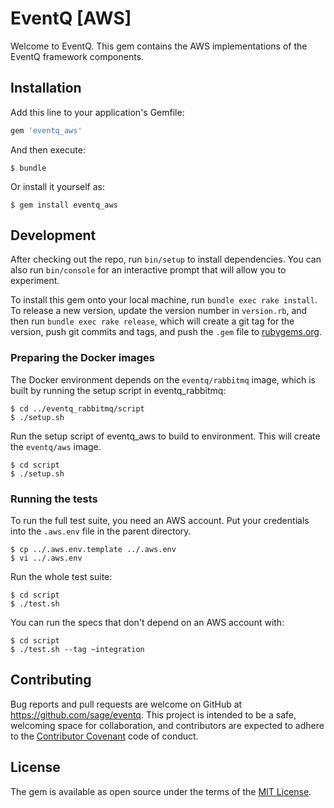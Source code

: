 # EventQ [AWS]

Welcome to EventQ. This gem contains the AWS implementations of the EventQ framework components.

## Installation

Add this line to your application's Gemfile:

```ruby
gem 'eventq_aws'
```

And then execute:

    $ bundle

Or install it yourself as:

    $ gem install eventq_aws


## Development

After checking out the repo, run `bin/setup` to install dependencies. You can also run `bin/console` for an interactive prompt that will allow you to experiment.

To install this gem onto your local machine, run `bundle exec rake install`. To release a new version, update the version number in `version.rb`, and then run `bundle exec rake release`, which will create a git tag for the version, push git commits and tags, and push the `.gem` file to [rubygems.org](https://rubygems.org).

### Preparing the Docker images

The Docker environment depends on the `eventq/rabbitmq` image, which is built by running the setup script in eventq_rabbitmq:

    $ cd ../eventq_rabbitmq/script
    $ ./setup.sh

Run the setup script of eventq_aws to build to environment. This will create the `eventq/aws` image.

    $ cd script
    $ ./setup.sh

### Running the tests

To run the full test suite, you need an AWS account. Put your credentials into the `.aws.env` file in the parent directory.

    $ cp ../.aws.env.template ../.aws.env
    $ vi ../.aws.env

Run the whole test suite:

    $ cd script
    $ ./test.sh

You can run the specs that don't depend on an AWS account with:

    $ cd script
    $ ./test.sh --tag ~integration

## Contributing

Bug reports and pull requests are welcome on GitHub at https://github.com/sage/eventq. This project is intended to be a safe, welcoming space for collaboration, and contributors are expected to adhere to the [Contributor Covenant](http://contributor-covenant.org) code of conduct.


## License

The gem is available as open source under the terms of the [MIT License](http://opensource.org/licenses/MIT).

